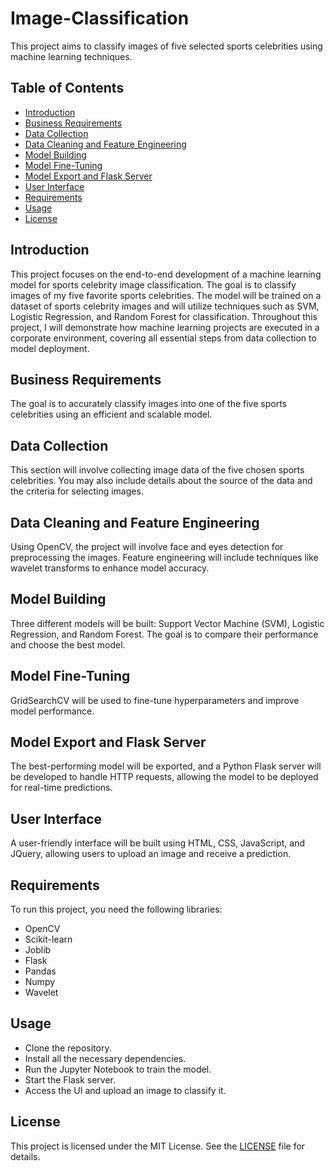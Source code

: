 # Image-Classification
This project aims to classify images of five selected sports celebrities using machine learning techniques. 

## Table of Contents
- [Introduction](#introduction)
- [Business Requirements](#business-requirements)
- [Data Collection](#data-collection)
- [Data Cleaning and Feature Engineering](#data-cleaning-and-feature-engineering)
- [Model Building](#model-building)
- [Model Fine-Tuning](#model-fine-tuning)
- [Model Export and Flask Server](#model-export-and-flask-server)
- [User Interface](#user-interface)
- [Requirements](#requirements)
- [Usage](#usage)
- [License](#license)

## Introduction
This project focuses on the end-to-end development of a machine learning model for sports celebrity image classification. The goal is to classify images of my five favorite sports celebrities. The model will be trained on a dataset of sports celebrity images and will utilize techniques such as SVM, Logistic Regression, and Random Forest for classification. Throughout this project, I will demonstrate how machine learning projects are executed in a corporate environment, covering all essential steps from data collection to model deployment.

## Business Requirements
The goal is to accurately classify images into one of the five sports celebrities using an efficient and scalable model.

## Data Collection
This section will involve collecting image data of the five chosen sports celebrities. You may also include details about the source of the data and the criteria for selecting images.

## Data Cleaning and Feature Engineering
Using OpenCV, the project will involve face and eyes detection for preprocessing the images. Feature engineering will include techniques like wavelet transforms to enhance model accuracy.

## Model Building
Three different models will be built: Support Vector Machine (SVM), Logistic Regression, and Random Forest. The goal is to compare their performance and choose the best model.

## Model Fine-Tuning
GridSearchCV will be used to fine-tune hyperparameters and improve model performance.

## Model Export and Flask Server
The best-performing model will be exported, and a Python Flask server will be developed to handle HTTP requests, allowing the model to be deployed for real-time predictions.

## User Interface
A user-friendly interface will be built using HTML, CSS, JavaScript, and JQuery, allowing users to upload an image and receive a prediction.

## Requirements
To run this project, you need the following libraries:
- OpenCV
- Scikit-learn
- Joblib
- Flask
- Pandas
- Numpy
- Wavelet

## Usage

- Clone the repository.
- Install all the necessary dependencies.
- Run the Jupyter Notebook to train the model.
- Start the Flask server.
- Access the UI and upload an image to classify it.
  
## License
This project is licensed under the MIT License. See the [LICENSE](LICENSE) file for details.
